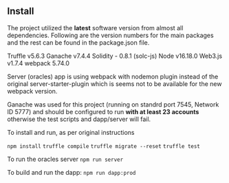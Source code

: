 ## Install

The project utilized the **latest** software version from almost all dependencies. Following are the version numbers for the main packages and the rest can be found in the package.json file.

Truffle v5.6.3
Ganache v7.4.4
Solidity - 0.8.1 (solc-js)
Node v16.18.0
Web3.js v1.7.4
webpack 5.74.0

Server (oracles) app is using webpack with nodemon plugin instead of the original server-starter-plugin which is seems not to be available for the new webpack version.

Ganache was used for this project (running on standrd port 7545, Network ID 5777) and should be configured to run **with at least 23 accounts** otherwise the test scripts and dapp/server will fail.

To install and run, as per original instructions

`npm install`
`truffle compile`
`truffle migrate --reset`
`truffle test`

To run the oracles server
`npm run server`

To build and run the dapp:
`npm run dapp:prod`

